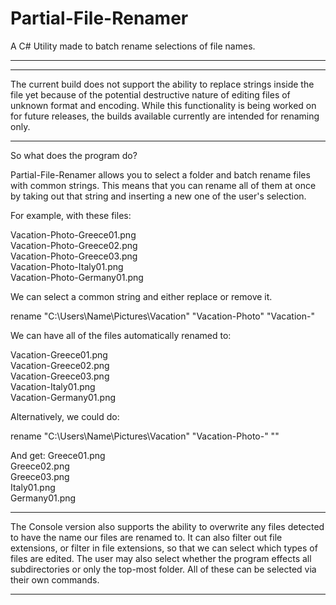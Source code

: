 # Partial-File-Renamer
A C# Utility made to batch rename selections of file names.
___________________________________________________________

------------------------------------------------------------------------------------------

The current build does not support the ability to replace strings inside the file yet because
of the potential destructive nature of editing files of unknown format and encoding. While this
functionality is being worked on for future releases, the builds available currently are intended
for renaming only.

------------------------------------------------------------------------------------------
So what does the program do?

Partial-File-Renamer allows you to select a folder and batch rename files with common strings.
This means that you can rename all of them at once by taking out that string and inserting a
new one of the user's selection.

For example, with these files:

Vacation-Photo-Greece01.png<br />
Vacation-Photo-Greece02.png<br />
Vacation-Photo-Greece03.png<br />
Vacation-Photo-Italy01.png<br />
Vacation-Photo-Germany01.png<br />

We can select a common string and either replace or remove it.

rename "C:\Users\Name\Pictures\Vacation" "Vacation-Photo" "Vacation-"

We can have all of the files automatically renamed to:

Vacation-Greece01.png<br />
Vacation-Greece02.png<br />
Vacation-Greece03.png<br />
Vacation-Italy01.png<br />
Vacation-Germany01.png<br />

Alternatively, we could do:

rename "C:\Users\Name\Pictures\Vacation" "Vacation-Photo-" ""

And get:
Greece01.png<br />
Greece02.png<br />
Greece03.png<br />
Italy01.png<br />
Germany01.png<br />

------------------------------------------------------------------------------------------

The Console version also supports the ability to overwrite any files detected to have the name our files are renamed to. It can also filter out file extensions, or filter in file extensions, so that we can select which types of files are edited. The user may also select whether the program effects all subdirectories or
only the top-most folder. All of these can be selected via their own commands.

------------------------------------------------------------------------------------------
